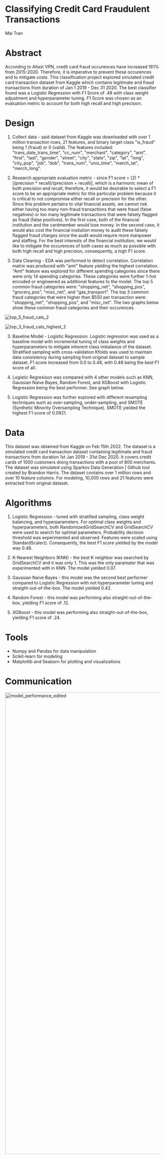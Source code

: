 # Classifying Credit Card Fraudulent Transactions
Mai Tran

# Abstract
According to Atlast VPN, credit card fraud occurences have increased 161% from 2015-2020. Therefore, it is imperative to prevent these occurences and to mitigate costs. This classification project explored simulated credit card transaction dataset from Kaggle which contains legitimate and fraud transactions from duration of Jan 1 2019 - Dec 31 2020. The best classifier found was a Logistic Regression with F1 Score of .48 with class weight adjustment and hyperparameter tuning. F1 Score was chosen as an evaluation metric to account for both high recall and high precision.

# Design
1. Collect data - said dataset from Kaggle was downloaded with over 1 million transaction rows, 21 features, and binary target class "is_fraud" being 1 (fraud) or 0 (valid). The features included: "trans_date_trans_time", "cc_num", "merchant", "category", "amt", "first", "last", "gender", "street", "city", "state", "zip", "lat", "long", "city_pop", "job", "dob", "trans_num", "unix_time", "merch_lat", "merch_long". 

2. Research appropriate evaluation metric - since F1 score = (2) * [(precision * recall)/(precision + recall)], which is a harmonic mean of both precision and recall, therefore, it would be desirable to select a F1 score to be an appropriate metric for this particular problem because it is critical to not compromise either recall or precision for the other. Since this problem pertains to vital financial assets, we cannot risk either having too many non-fraud transactions that were fraud (false negatives) or too many legitimate transactions that were falsely flagged as fraud (false positives). In the first case, both of the financial institution and the cardmember would lose money. In the second case, it would also cost the financial insitution money to audit these falsely flagged fraud charges since the audit would require more manpower and staffing. For the best interests of the financial institution, we would like to mitigate the occurences of both cases as much as possible with both high recall and high precision, consequently, a high F1 score. 

2. Data Cleaning - EDA was performed to detect correlation. Correlation matrix was produced with "amt" feature yielding the highest correlation. "Amt" feature was explored for different spending categories since there were only 14 spending categories. These categories were further 1-hot encoded or engineered as additional features to the model. The top 5 common fraud categories were: "shopping_net", "shopping_pos", "grocery_pos", "misc_net", and "gas_transport". The top 3 common fraud categories that were higher than $550 per transaction were: "shopping_net", "shopping_pos", and "misc_net". The two graphs below show these common fraud categories and their occurences. 

![top_5_fraud_cats_2](https://user-images.githubusercontent.com/67651332/159604094-0b62b991-2621-4649-970e-a070e4c0d57e.png)

![top_3_fraud_cats_highest_2](https://user-images.githubusercontent.com/67651332/159604172-2fc947d2-a4ee-4c48-9468-9664522a3701.png)

3. Baseline Model - Logistic Regression. Logistic regression was used as a baseline model with incremental tuning of class weights and hyperparameters to mitigate inherent class imbalance of the dataset. Stratified sampling with cross-validation Kfolds was used to maintain data consistency during sampling from original dataset to sample dataset. F1 score increased from 0.0 to 0.48, with 0.48 being the best F1 score of all. 

4. Logistic Regresison was compared with 4 other models such as KNN, Gaussian Naive Bayes, Random Forest, and XGBoost with Logistic Regression being the best performer. See graph below. 

5. Logistic Regression was further explored with different resampling techniques such as over-sampling, under-sampling, and SMOTE (Synthetic Minority Oversampling Technique). SMOTE yielded the highest F1 score of 0.0921. 

# Data
This dataset was obtained from Kaggle on Feb 15th 2022. The dataset is a simulated credit card transaction dataset containing legitimate and fraud transactions from duration 1st Jan 2019 - 31st Dec 2020. It covers credit cards of 1000 customers doing transactions with a pool of 800 merchants. The dataset was simulated using Sparkov Data Generation | Github tool created by Brandon Harris. The dataset contains over 1 million rows and over 10 feature columns. For modeling, 10,000 rows and 21 features were extracted from original dataset. 

# Algorithms
1. Logistic Regression - tuned with stratified sampling, class weight balancing, and hyperparameters. For optimal class weights and hyperparameters, both RandomizedGridSearchCV and GridSearchCV were used to search for optimal parameters. Probability decision threshold was experimented and observed. Features were scaled using StandardScaler(). Consequently, the best F1 score yielded by the model was 0.48. 


2. K-Nearest Neighbors (KNN) - the best K neighbor was searched by GridSearchCV and it was only 1. This was the only paramater that was experimented with in KNN. The model yielded 0.07. 


3. Gaussian Naive Bayes - this model was the second best performer compared to Logistic Regression with not hyperparameter tuning and straight-out-of-the-box. The model yielded 0.42. 

4. Random Forest - this model was performing also straight-out-of-the-box, yielding F1 score of .12. 

5. XGBoost - this model was performing also straight-out-of-the-box, yielding F1 score of .24. 

# Tools
- Numpy and Pandas for data manipulation
- Scikit-learn for modeling
- Matplotlib and Seaborn for plotting and visualizations

# Communication
<img width="1500" alt="model_performance_edited" src="https://user-images.githubusercontent.com/67651332/159605374-41781578-d4ba-46aa-b896-be1953d57d6b.png">
